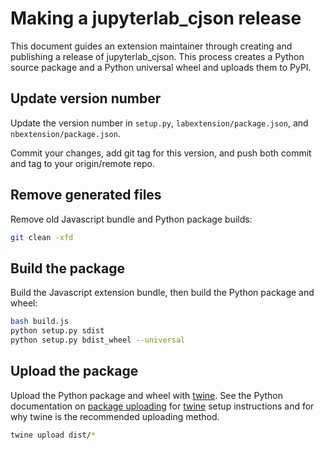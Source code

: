# Making a jupyterlab_cjson release

This document guides an extension maintainer through creating and publishing a release of jupyterlab_cjson. This process creates a Python source package and a Python universal wheel and uploads them to PyPI.

## Update version number

Update the version number in `setup.py`, `labextension/package.json`, and `nbextension/package.json`.

Commit your changes, add git tag for this version, and push both commit and tag to your origin/remote repo.

## Remove generated files

Remove old Javascript bundle and Python package builds:

```bash
git clean -xfd
```

## Build the package

Build the Javascript extension bundle, then build the Python package and wheel:

```bash
bash build.js
python setup.py sdist
python setup.py bdist_wheel --universal
```

## Upload the package

Upload the Python package and wheel with [twine](https://github.com/pypa/twine). See the Python documentation on [package uploading](https://packaging.python.org/distributing/#uploading-your-project-to-pypi)
for [twine](https://github.com/pypa/twine) setup instructions and for why twine is the recommended uploading method.

```bash
twine upload dist/*
```
